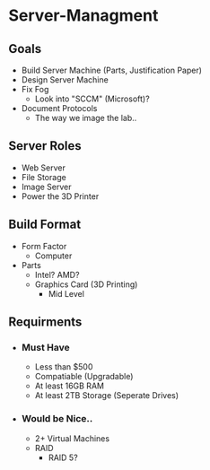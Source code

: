 # Server-Managment
## Goals
- Build Server Machine (Parts, Justification Paper)
- Design Server Machine
- Fix Fog
  - Look into "SCCM" (Microsoft)?
- Document Protocols
  - The way we image the lab..
  
## Server Roles
- Web Server
- File Storage
- Image Server
- Power the 3D Printer

## Build Format
- Form Factor
  - Computer
- Parts
  - Intel? AMD?
  - Graphics Card (3D Printing)
    - Mid Level


## Requirments 
- ### Must Have
  - Less than $500
  - Compatiable (Upgradable)
  - At least 16GB RAM
  - At least 2TB Storage (Seperate Drives)
- ### Would be Nice..
  - 2+ Virtual Machines
  - RAID
    - RAID 5?
